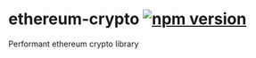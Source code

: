 # ethereum-crypto [![npm version](https://badge.fury.io/js/ethereum-crypto.svg)](https://badge.fury.io/js/ethereum-crypto)

Performant ethereum crypto library
